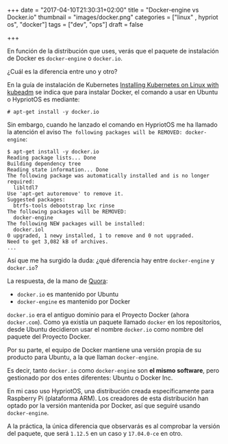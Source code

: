 +++
date = "2017-04-10T21:30:31+02:00"
title = "Docker-engine vs Docker.io"
thumbnail = "images/docker.png"
categories = ["linux" , hypriot os", "docker"]
tags = ["dev", "ops"]
draft = false

+++

En función de la distribución que uses, verás que el paquete de instalación de Docker es `docker-engine` o `docker.io`.

¿Cuál es la diferencia entre uno y otro?

<!--more-->

En la guía de instalación de Kubernetes [Installing Kubernetes on Linux with kubeadm](https://kubernetes.io/docs/getting-started-guides/kubeadm/) se indica que para instalar Docker, el comando a usar en Ubuntu o HypriotOS es mediante:

```shell
# apt-get install -y docker.io
```

Sin embargo, cuando he lanzado el comando en HypriotOS me ha llamado la atención el aviso `The following packages will be REMOVED: docker-engine`:

```shell
$ apt-get install -y docker.io
Reading package lists... Done
Building dependency tree
Reading state information... Done
The following package was automatically installed and is no longer required:
  libltdl7
Use 'apt-get autoremove' to remove it.
Suggested packages:
  btrfs-tools debootstrap lxc rinse
The following packages will be REMOVED:
  docker-engine
The following NEW packages will be installed:
  docker.iol
0 upgraded, 1 newy installed, 1 to remove and 0 not upgraded.
Need to get 3,082 kB of archives.
...
```

Así que me ha surgido la duda: ¿qué diferencia hay entre `docker-engine` y `docker.io`?

La respuesta, de la mano de [Quora](https://www.quora.com/What-is-the-difference-between-docker-engine-and-docker-io-packages):

* `docker.io` es mantenido por Ubuntu
* `docker-engine` es mantenido por Docker

`docker.io` era el antiguo dominio para el Proyecto Docker (ahora `docker.com`). Como ya existía un paquete llamado `docker` en los repositorios, desde Ubuntu decidieron usar el nombre `docker.io` como nombre del paquete del Proyecto Docker.

Por su parte, el equipo de Docker mantiene una versión propia de su producto para Ubuntu, a la que llaman `docker-engine`.

Es decir, tanto `docker.io` como `docker-engine` son **el mismo software**, pero gestionado por dos entes diferentes: Ubuntu o Docker Inc.

En mi caso uso HypriotOS, una distribución creada específicamente para Raspberry Pi (plataforma ARM). Los creadores de esta distribución han optado por la versión mantenida por Docker, así que seguiré usando `docker-engine`.

A la práctica, la única diferencia que observarás es al comprobar la versión del paquete, que será `1.12.5` en un caso y `17.04.0-ce` en otro.